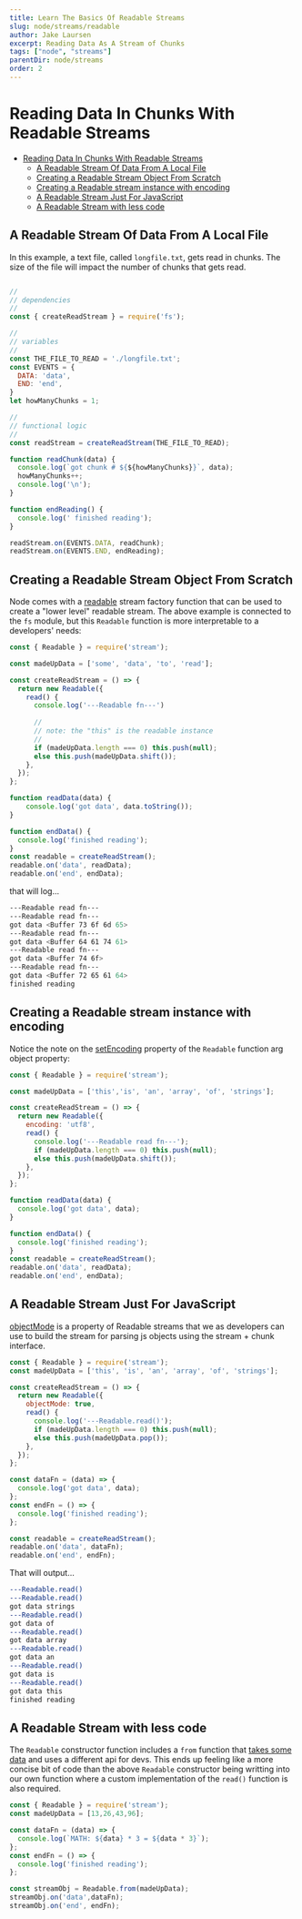 ```yaml
---
title: Learn The Basics Of Readable Streams
slug: node/streams/readable
author: Jake Laursen
excerpt: Reading Data As A Stream of Chunks
tags: ["node", "streams"]
parentDir: node/streams
order: 2
---
```



# Reading Data In Chunks With Readable Streams
- [Reading Data In Chunks With Readable Streams](#reading-data-in-chunks-with-readable-streams)
  - [A Readable Stream Of Data From A Local File](#a-readable-stream-of-data-from-a-local-file)
  - [Creating a Readable Stream Object From Scratch](#creating-a-readable-stream-object-from-scratch)
  - [Creating a Readable stream instance with encoding](#creating-a-readable-stream-instance-with-encoding)
  - [A Readable Stream Just For JavaScript](#a-readable-stream-just-for-javascript)
  - [A Readable Stream with less code](#a-readable-stream-with-less-code)

## A Readable Stream Of Data From A Local File
In this example, a text file, called `longfile.txt`, gets read in chunks. The size of the file will impact the number of chunks that gets read.  

```js

// 
// dependencies
// 
const { createReadStream } = require('fs');

// 
// variables
// 
const THE_FILE_TO_READ = './longfile.txt';
const EVENTS = {
  DATA: 'data',
  END: 'end',
}
let howManyChunks = 1;

// 
// functional logic
// 
const readStream = createReadStream(THE_FILE_TO_READ);

function readChunk(data) {
  console.log(`got chunk # ${${howManyChunks}}`, data);
  howManyChunks++;
  console.log('\n');
}

function endReading() {
  console.log(' finished reading');
}

readStream.on(EVENTS.DATA, readChunk);
readStream.on(EVENTS.END, endReading);
```

## Creating a Readable Stream Object From Scratch
Node comes with a [readable](https://nodejs.org/dist/latest-v18.x/docs/api/stream.html#class-streamreadable) stream factory function that can be used to create a "lower level" readable stream. The above example is connected to the `fs` module, but this `Readable` function is more interpretable to a developers' needs:

```js
const { Readable } = require('stream');

const madeUpData = ['some', 'data', 'to', 'read'];

const createReadStream = () => {
  return new Readable({
    read() {
      console.log('---Readable fn---')
      
      // 
      // note: the "this" is the readable instance
      // 
      if (madeUpData.length === 0) this.push(null);
      else this.push(madeUpData.shift());
    },
  });
};

function readData(data) {
    console.log('got data', data.toString());
}

function endData() {
  console.log('finished reading');
}
const readable = createReadStream();
readable.on('data', readData);
readable.on('end', endData);
```

that will log...
```bash
---Readable read fn---
---Readable read fn---
got data <Buffer 73 6f 6d 65>
---Readable read fn---
got data <Buffer 64 61 74 61>
---Readable read fn---
got data <Buffer 74 6f>
---Readable read fn---
got data <Buffer 72 65 61 64>
finished reading
```

## Creating a Readable stream instance with encoding
Notice the note on the [setEncoding](https://nodejs.org/dist/latest-v18.x/docs/api/stream.html#readablesetencodingencoding) property of the `Readable` function arg object property:
```js
const { Readable } = require('stream');

const madeUpData = ['this','is', 'an', 'array', 'of', 'strings'];

const createReadStream = () => {
  return new Readable({
    encoding: 'utf8',
    read() {
      console.log('---Readable read fn---');
      if (madeUpData.length === 0) this.push(null);
      else this.push(madeUpData.shift());
    },
  });
};

function readData(data) {
  console.log('got data', data);
}

function endData() {
  console.log('finished reading');
}
const readable = createReadStream();
readable.on('data', readData);
readable.on('end', endData);
```

## A Readable Stream Just For JavaScript
[objectMode](https://nodejs.org/dist/latest-v18.x/docs/api/stream.html#new-streamreadableoptions) is a property of Readable streams that we as developers can use to build the stream for parsing js objects using the stream + chunk interface.  
```js
const { Readable } = require('stream');
const madeUpData = ['this', 'is', 'an', 'array', 'of', 'strings'];

const createReadStream = () => {
  return new Readable({
    objectMode: true,
    read() {
      console.log('---Readable.read()');
      if (madeUpData.length === 0) this.push(null);
      else this.push(madeUpData.pop());
    },
  });
};

const dataFn = (data) => {
  console.log('got data', data);
};
const endFn = () => {
  console.log('finished reading');
};

const readable = createReadStream();
readable.on('data', dataFn);
readable.on('end', endFn);
```

That will output...
```bash
---Readable.read()
---Readable.read()
got data strings
---Readable.read()
got data of
---Readable.read()
got data array
---Readable.read()
got data an
---Readable.read()
got data is
---Readable.read()
got data this
finished reading
```

## A Readable Stream with less code
The `Readable` constructor function includes a `from` function that [takes some data](https://nodejs.org/dist/latest-v18.x/docs/api/stream.html#streamreadablefromiterable-options) and uses a different api for devs. This ends up feeling like a more concise bit of code than the above `Readable` constructor being writting into our own function where a custom implementation of the `read()` function is also required.  

```js
const { Readable } = require('stream');
const madeUpData = [13,26,43,96];

const dataFn = (data) => {
  console.log(`MATH: ${data} * 3 = ${data * 3}`);
};
const endFn = () => {
  console.log('finished reading');
};

const streamObj = Readable.from(madeUpData);
streamObj.on('data',dataFn);
streamObj.on('end', endFn);
```